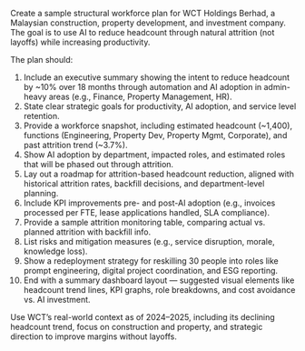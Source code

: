 Create a sample structural workforce plan for WCT Holdings Berhad, a Malaysian construction, property development, and investment company. The goal is to use AI to reduce headcount through natural attrition (not layoffs) while increasing productivity.

The plan should:
1. Include an executive summary showing the intent to reduce headcount by ~10% over 18 months through automation and AI adoption in admin-heavy areas (e.g., Finance, Property Management, HR).
2. State clear strategic goals for productivity, AI adoption, and service level retention.
3. Provide a workforce snapshot, including estimated headcount (\~1,400), functions (Engineering, Property Dev, Property Mgmt, Corporate), and past attrition trend (~3.7%).
4. Show AI adoption by department, impacted roles, and estimated roles that will be phased out through attrition.
5. Lay out a roadmap for attrition-based headcount reduction, aligned with historical attrition rates, backfill decisions, and department-level planning.
6. Include KPI improvements pre- and post-AI adoption (e.g., invoices processed per FTE, lease applications handled, SLA compliance).
7. Provide a sample attrition monitoring table, comparing actual vs. planned attrition with backfill info.
8. List risks and mitigation measures (e.g., service disruption, morale, knowledge loss).
9. Show a redeployment strategy for reskilling 30 people into roles like prompt engineering, digital project coordination, and ESG reporting.
10. End with a summary dashboard layout — suggested visual elements like headcount trend lines, KPI graphs, role breakdowns, and cost avoidance vs. AI investment.

Use WCT’s real-world context as of 2024–2025, including its declining headcount trend, focus on construction and property, and strategic direction to improve margins without layoffs.
